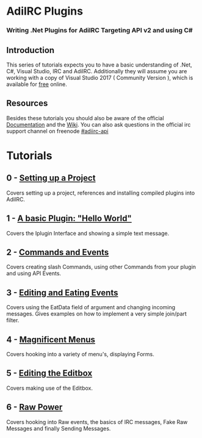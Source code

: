 # AdiIRC Plugins
### Writing .Net Plugins for AdiIRC Targeting API v2 and using C#


## Introduction 

This series of tutorials expects you to have a basic understanding of .Net, C#, Visual Studio, IRC and AdiIRC. Additionally they will assume you are working with a copy of Visual Studio 2017 ( Community Version ), which is available for [free](https://www.visualstudio.com/thank-you-downloading-visual-studio/?sku=Community&rel=15) online. 

## Resources

Besides these tutorials you should also be aware of the official [Documentation](https://adiirc.github.io/apiv2/generated) and the [Wiki](https://dev.adiirc.com/projects/adiirc/wiki). You can also ask questions in the official irc support channel on freenode [#adiirc-api](irc://chat.freenode.net/#AdiIRC-api)

# Tutorials

## 0 - [Setting up a Project](chapter0/README.md)

Covers setting up a project, references and installing compiled plugins into AdiIRC.

## 1 - [A basic Plugin: "Hello World"](chapter1/README.md)

Covers the Iplugin Interface and showing a simple text message. 

## 2 - [Commands and Events](chapter2/README.md)

Covers creating slash Commands, using other Commands from your plugin and using API Events.

## 3 - [Editing and Eating Events](chapter3/README.md)

Covers using the EatData field of argument and changing incoming messages. Gives examples on how to implement a very simple join/part filter.

## 4 - [Magnificent Menus](chapter4/README.md)

Covers hooking into a variety of menu's, displaying Forms. 

## 5 - [Editing the Editbox](chapter5/README.md)

Covers making use of the Editbox.

## 6 - [Raw Power](chapter6/README.md)

Covers hooking into Raw events, the basics of IRC messages, Fake Raw Messages and finally Sending Messages.